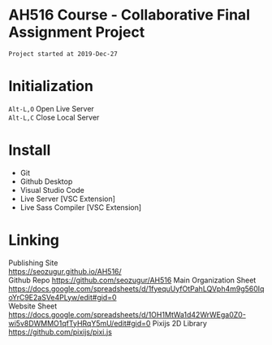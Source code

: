 # AH516 Course - Collaborative Final Assignment Project
`Project started at 2019-Dec-27`

# Initialization
`Alt-L,O` Open Live Server  
`Alt-L,C` Close Local Server  

# Install 
- Git
- Github Desktop
- Visual Studio Code
- Live Server [VSC Extension]
- Live Sass Compiler [VSC Extension]

# Linking
Publishing Site  
https://seozugur.github.io/AH516/  
Github Repo
https://github.com/seozugur/AH516
Main Organization Sheet  
https://docs.google.com/spreadsheets/d/1fyequUyfOtPahLQVph4m9g560IqoYrC9E2aSVe4PLyw/edit#gid=0  
Website Sheet
https://docs.google.com/spreadsheets/d/1OH1MtWa1d42WrWEga0Z0-wi5v8DWMMO1qfTyHRqY5mU/edit#gid=0
Pixijs 2D Library  
https://github.com/pixijs/pixi.js  
